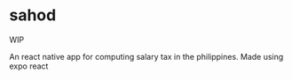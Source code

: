 # sahod

WIP

An react native app for computing salary tax in the philippines. Made using expo react
